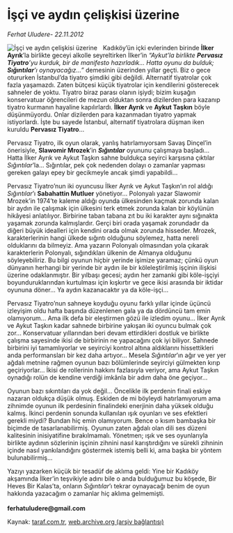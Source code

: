 # İşçi ve aydın çelişkisi üzerine 

*Ferhat Uludere- 22.11.2012*

<div class="yazi"><img align="left" alt="İşçi ve aydın çelişkisi üzerine " border="0" src="http://www.taraf.com.tr/fotoraflar/makaleler/isci-ve-aydin-celiskisi-uzerine_1110_orijinal.jpg" style="border-right-width:10px; border-color:#FFFFFF"/><p>Kadıköy’ün içki evlerinden birinde <b>İlker Ayrık</b>’la birlikte geceyi alkolle seyreltirken İlker’in <i>“Aykut’la birlikte <b>Pervasız Tiyatro</b>’yu kurduk, bir de manifesto hazırladık... Hatta oyunu da bulduk; <b>Sığıntılar</b>’ı oynayacağız...”</i> demesinin üzerinden yıllar geçti. Biz o gece otururken İstanbul’da tiyatro şimdiki gibi değildi. Alternatif tiyatrolar çok fazla yaşamazdı. Zaten bütçesi küçük tiyatrolar için kendilerini gösterecek sahneler de yoktu. Tiyatro biraz parası olanın işiydi; bizim kuşağın konservatuar öğrencileri de mezun olduktan sonra dizilerden para kazanıp tiyatro kurmanın hayaline kapılırlardı. <b>İlker Ayrık</b> ve <b>Aykut Taşkın</b> böyle düşünmüyordu. Onlar dizilerden para kazanmadan tiyatro yapmak istiyorlardı. İşte bu sayede İstanbul, alternatif tiyatrolara düşman iken kuruldu <b>Pervasız Tiyatro</b>... </p>
<p>Pervasız Tiyatro, ilk oyun olarak, yanlış hatırlamıyorsam Savaş Dinçel’in önerisiyle, <b>Slawomir Mrozek</b>’in <b><i>Sığıntılar</i></b> oyununu çalışmaya başladı... Hatta İlker Ayrık ve Aykut Taşkın sahne buldukça seyirci karşısına çıktılar <i>Sığıntılar</i>’la... Sığıntılar, pek çok nedenden dolayı o zamanlar yapması gereken galayı epey bir gecikmeyle ancak şimdi yapabildi... </p>
<p>Pervasız Tiyatro’nun iki oyuncusu İlker Ayrık ve Aykut Taşkın’ın rol aldığı <i>Sığıntılar</i>’ı <b>Sabahattin Mutluer</b> yönetiyor... Polonyalı yazar Slawomir Mrozek’in 1974’te kaleme aldığı oyunda ülkesinden kaçmak zorunda kalan bir aydın ile çalışmak için ülkesini terk etmek zorunda kalan bir köylünün hikâyesi anlatılıyor. Birbirine taban tabana zıt bu iki karakter aynı sığınakta yaşamak zorunda kalmışlardır. Gerçi biri orada yaşamak zorundadır da diğeri büyük idealleri için kendini orada olmak zorunda hisseder. Mrozek, karakterlerinin hangi ülkede sığıntı olduğunu söylemez, hatta nereli olduklarını da bilmeyiz. Ama yazarın Polonyalı olmasından yola çıkarak karakterlerin Polonyalı, sığındıkları ülkenin de Almanya olduğunu söyleyebiliriz. Bu bilgi oyunun hiçbir yerinde işimize yaramaz; çünkü oyun dünyanın herhangi bir yerinde bir aydın ile bir köleleştirilmiş işçinin ilişkisi üzerine odaklanmıştır. Bir yılbaşı gecesi; aydın her zamanki gibi köle-işçiyi boyunduruklarından kurtulması için kışkırtır ve gece ikisi arasında bir iktidar oyununa döner... Ya aydın kazanacaktır ya da köle-işçi... </p>
<p>Pervasız Tiyatro’nun sahneye koyduğu oyunu farklı yıllar içinde üçüncü izleyişim oldu hafta başında düzenlenen gala ya da dördüncü tam emin olamıyorum... Ama ilk defa bir eleştirmen gözü ile izledim oyunu... İlker Ayrık ve Aykut Taşkın kadar sahnede birbirine yakışan iki oyuncu bulmak çok zor... Konservatuar yıllarından beri devam ettirdikleri dostluk ve birlikte çalışma sayesinde ikisi de birbirinin ne yapacağını çok iyi biliyor. Sahnede birbirini iyi tamamlıyorlar ve seyirciyi kontrol altına aldıklarını hissettikleri anda performansları bir kez daha artıyor... Mesela <i>Sığıntılar</i>’ın ağır ve yer yer ağdalı metnine rağmen oyunun bazı bölümlerinde seyirciyi gülmekten kırıp geçiriyorlar... İkisi de rollerinin hakkını fazlasıyla veriyor, ama Aykut Taşkın oynadığı rolün de kendine verdiği imkânla bir adım daha öne geçiyor... </p>
<p>Oyunun bazı sıkıntıları da yok değil... Öncelikle ilk perdenin finali eskiye nazaran oldukça düşük olmuş. Eskiden de mi böyleydi hatırlamıyorum ama zihnimde oyunun ilk perdesinin finalindeki enerjinin daha yüksek olduğu kalmış. İkinci perdenin sonunda kullanılan ışık oyunları ve ses efektleri gerekli miydi? Bundan hiç emin olamıyorum. Bence o kısım bambaşka bir biçimde de tasarlanabilirmiş. Oyunun zaten ağdalı olan dili ses düzeni kalitesinin inisiyatifine bırakılmamalı. Yönetmen; ışık ve ses oyunlarıyla birlikte aydının sözlerinin işçinin zihnini nasıl karıştırdığını ve sürekli zihninin içinde nasıl yankılandığını göstermek istemiş belli ki, ama başka bir yöntem bulunabilirmiş... </p>
<p>Yazıyı yazarken küçük bir tesadüf de aklıma geldi: Yine bir Kadıköy akşamında İlker’in teşvikiyle adını bile o anda bulduğumuz bu köşede, Bir Heves Bir Kalas’ta, onların <i>Sığıntılar</i>’ı tekrar oynayacağı benim de oyun hakkında yazacağım o zamanlar hiç aklıma gelmemişti.<br/><br/><b>ferhatuludere@gmail.com</b></p>
</div>

Kaynak: [taraf.com.tr](http://www.taraf.com.tr:80/ferhat-uludere/makale-isci-ve-aydin-celiskisi-uzerine.htm), [web.archive.org (arşiv bağlantısı)](http://web.archive.org/web/20131205085534/http://www.taraf.com.tr:80/ferhat-uludere/makale-isci-ve-aydin-celiskisi-uzerine.htm)
